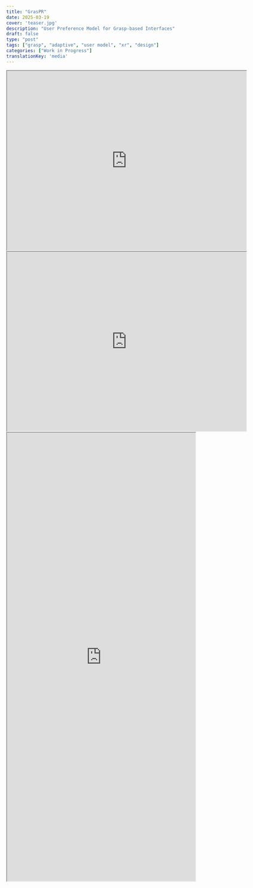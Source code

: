 ```yaml
---
title: "GrasPR"
date: 2025-03-19
cover: 'teaser.jpg'
description: "User Preference Model for Grasp-based Interfaces"
draft: false
type: "post"
tags: ["grasp", "adaptive", "user model", "xr", "design"]
categories: ["Work in Progress"]
translationKey: 'media'
---
```


<iframe src="https://drive.google.com/file/d/14RPkEw9x0JAftXdke4qjp4yd6odpr5Y6/preview" width="640" height="480"></iframe>
<iframe src="https://drive.google.com/file/d/15XX01defYHKieniZ5HYwgMcNIc8OEnJ_/preview" width="640" height="480"></iframe>
<iframe  src='https://arxiv.org/html/2501.05434v1' width='100%' height='1200px'></iframe>